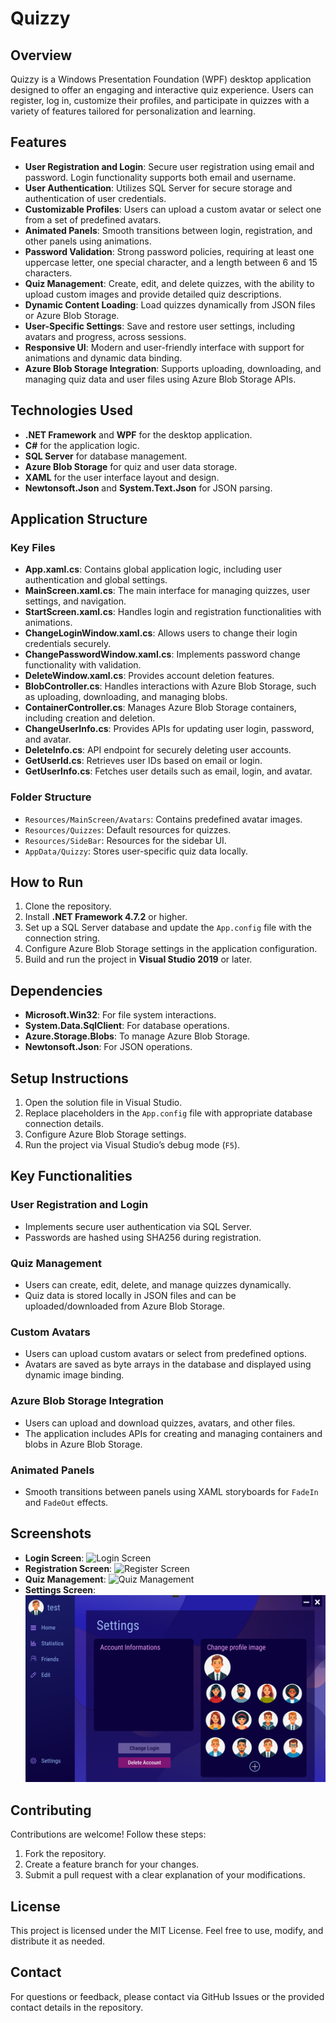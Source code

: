 # Quizzy

## Overview
Quizzy is a Windows Presentation Foundation (WPF) desktop application designed to offer an engaging and interactive quiz experience. Users can register, log in, customize their profiles, and participate in quizzes with a variety of features tailored for personalization and learning.

## Features
- **User Registration and Login**: Secure user registration using email and password. Login functionality supports both email and username.
- **User Authentication**: Utilizes SQL Server for secure storage and authentication of user credentials.
- **Customizable Profiles**: Users can upload a custom avatar or select one from a set of predefined avatars.
- **Animated Panels**: Smooth transitions between login, registration, and other panels using animations.
- **Password Validation**: Strong password policies, requiring at least one uppercase letter, one special character, and a length between 6 and 15 characters.
- **Quiz Management**: Create, edit, and delete quizzes, with the ability to upload custom images and provide detailed quiz descriptions.
- **Dynamic Content Loading**: Load quizzes dynamically from JSON files or Azure Blob Storage.
- **User-Specific Settings**: Save and restore user settings, including avatars and progress, across sessions.
- **Responsive UI**: Modern and user-friendly interface with support for animations and dynamic data binding.
- **Azure Blob Storage Integration**: Supports uploading, downloading, and managing quiz data and user files using Azure Blob Storage APIs.

## Technologies Used
- **.NET Framework** and **WPF** for the desktop application.
- **C#** for the application logic.
- **SQL Server** for database management.
- **Azure Blob Storage** for quiz and user data storage.
- **XAML** for the user interface layout and design.
- **Newtonsoft.Json** and **System.Text.Json** for JSON parsing.

## Application Structure
### Key Files
- **App.xaml.cs**: Contains global application logic, including user authentication and global settings.
- **MainScreen.xaml.cs**: The main interface for managing quizzes, user settings, and navigation.
- **StartScreen.xaml.cs**: Handles login and registration functionalities with animations.
- **ChangeLoginWindow.xaml.cs**: Allows users to change their login credentials securely.
- **ChangePasswordWindow.xaml.cs**: Implements password change functionality with validation.
- **DeleteWindow.xaml.cs**: Provides account deletion features.
- **BlobController.cs**: Handles interactions with Azure Blob Storage, such as uploading, downloading, and managing blobs.
- **ContainerController.cs**: Manages Azure Blob Storage containers, including creation and deletion.
- **ChangeUserInfo.cs**: Provides APIs for updating user login, password, and avatar.
- **DeleteInfo.cs**: API endpoint for securely deleting user accounts.
- **GetUserId.cs**: Retrieves user IDs based on email or login.
- **GetUserInfo.cs**: Fetches user details such as email, login, and avatar.

### Folder Structure
- `Resources/MainScreen/Avatars`: Contains predefined avatar images.
- `Resources/Quizzes`: Default resources for quizzes.
- `Resources/SideBar`: Resources for the sidebar UI.
- `AppData/Quizzy`: Stores user-specific quiz data locally.

## How to Run
1. Clone the repository.
2. Install **.NET Framework 4.7.2** or higher.
3. Set up a SQL Server database and update the `App.config` file with the connection string.
4. Configure Azure Blob Storage settings in the application configuration.
5. Build and run the project in **Visual Studio 2019** or later.

## Dependencies
- **Microsoft.Win32**: For file system interactions.
- **System.Data.SqlClient**: For database operations.
- **Azure.Storage.Blobs**: To manage Azure Blob Storage.
- **Newtonsoft.Json**: For JSON operations.

## Setup Instructions
1. Open the solution file in Visual Studio.
2. Replace placeholders in the `App.config` file with appropriate database connection details.
3. Configure Azure Blob Storage settings.
4. Run the project via Visual Studio’s debug mode (`F5`).

## Key Functionalities
### User Registration and Login
- Implements secure user authentication via SQL Server.
- Passwords are hashed using SHA256 during registration.

### Quiz Management
- Users can create, edit, delete, and manage quizzes dynamically.
- Quiz data is stored locally in JSON files and can be uploaded/downloaded from Azure Blob Storage.

### Custom Avatars
- Users can upload custom avatars or select from predefined options.
- Avatars are saved as byte arrays in the database and displayed using dynamic image binding.

### Azure Blob Storage Integration
- Users can upload and download quizzes, avatars, and other files.
- The application includes APIs for creating and managing containers and blobs in Azure Blob Storage.

### Animated Panels
- Smooth transitions between panels using XAML storyboards for `FadeIn` and `FadeOut` effects.

## Screenshots
- **Login Screen**: ![Login Screen](Screenshots/LoginScreen.png)
- **Registration Screen**: ![Register Screen](Screenshots/RegisterScreen.png)
- **Quiz Management**: ![Quiz Management](Screenshots/QuizManagement.png)
- **Settings Screen**: ![Settings Screen](Screenshots/SettingsScreen.png)

## Contributing
Contributions are welcome! Follow these steps:
1. Fork the repository.
2. Create a feature branch for your changes.
3. Submit a pull request with a clear explanation of your modifications.

## License
This project is licensed under the MIT License. Feel free to use, modify, and distribute it as needed.

## Contact
For questions or feedback, please contact via GitHub Issues or the provided contact details in the repository.

